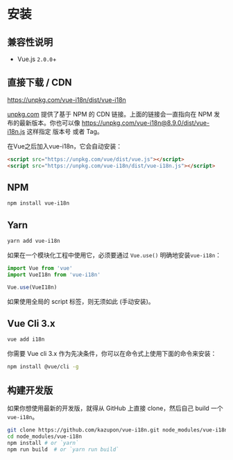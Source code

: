 # 安装

## 兼容性说明

- Vue.js `2.0.0`+

## 直接下载 / CDN

<https://unpkg.com/vue-i18n/dist/vue-i18n>

[unpkg.com](https://unpkg.com) 提供了基于 NPM 的 CDN 链接。上面的链接会一直指向在 NPM 发布的最新版本。你也可以像 <https://unpkg.com/vue-i18n@8.9.0/dist/vue-i18n.js> 这样指定 版本号 或者 Tag。

在Vue之后加入vue-i18n，它会自动安装：


```html
<script src="https://unpkg.com/vue/dist/vue.js"></script>
<script src="https://unpkg.com/vue-i18n/dist/vue-i18n.js"></script>
```

## NPM

```sh
npm install vue-i18n
```

## Yarn

```sh
yarn add vue-i18n
```

如果在一个模块化工程中使用它，必须要通过 `Vue.use()` 明确地安装`vue-i18n`：


```javascript
import Vue from 'vue'
import VueI18n from 'vue-i18n'

Vue.use(VueI18n)
```

如果使用全局的 script 标签，则无须如此 (手动安装)。

## Vue Cli 3.x

```sh
vue add i18n
```

你需要 Vue cli 3.x 作为先决条件，你可以在命令式上使用下面的命令来安装：

```sh
npm install @vue/cli -g
```

## 构建开发版

如果你想使用最新的开发版，就得从 GitHub 上直接 clone，然后自己 build 一个 `vue-i18n`。

```sh
git clone https://github.com/kazupon/vue-i18n.git node_modules/vue-i18n
cd node_modules/vue-i18n
npm install # or `yarn`
npm run build  # or `yarn run build`
```
